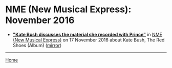 # NME (New Musical Express): November 2016

 - [**"Kate Bush discusses the material she recorded with Prince"**](https://www.nme.com/news/music/kate-bush-discusses-material-recorded-prince-1860552) in [NME (New Musical Express)](https://www.nme.com/) on 17 November 2016 about Kate Bush, The Red Shoes (Album) ([mirror](https://web.archive.org/web/*/https://www.nme.com/news/music/kate-bush-discusses-material-recorded-prince-1860552))

----

[Home](./)
